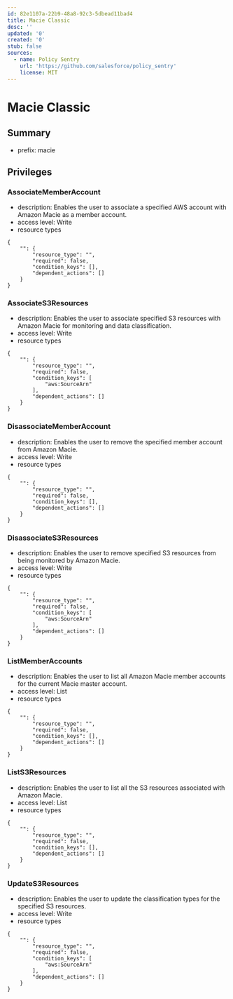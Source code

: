 ```yaml
---
id: 82e1107a-22b9-48a8-92c3-5dbead11bad4
title: Macie Classic
desc: ''
updated: '0'
created: '0'
stub: false
sources:
  - name: Policy Sentry
    url: 'https://github.com/salesforce/policy_sentry'
    license: MIT
---
```

# Macie Classic
## Summary
- prefix: macie
## Privileges
### AssociateMemberAccount
- description: Enables the user to associate a specified AWS account with Amazon Macie as a member account.
- access level: Write
- resource types
```
{
    "": {
        "resource_type": "",
        "required": false,
        "condition_keys": [],
        "dependent_actions": []
    }
}
```
### AssociateS3Resources
- description: Enables the user to associate specified S3 resources with Amazon Macie for monitoring and data classification.
- access level: Write
- resource types
```
{
    "": {
        "resource_type": "",
        "required": false,
        "condition_keys": [
            "aws:SourceArn"
        ],
        "dependent_actions": []
    }
}
```
### DisassociateMemberAccount
- description: Enables the user to remove the specified member account from Amazon Macie.
- access level: Write
- resource types
```
{
    "": {
        "resource_type": "",
        "required": false,
        "condition_keys": [],
        "dependent_actions": []
    }
}
```
### DisassociateS3Resources
- description: Enables the user to remove specified S3 resources from being monitored by Amazon Macie.
- access level: Write
- resource types
```
{
    "": {
        "resource_type": "",
        "required": false,
        "condition_keys": [
            "aws:SourceArn"
        ],
        "dependent_actions": []
    }
}
```
### ListMemberAccounts
- description: Enables the user to list all Amazon Macie member accounts for the current Macie master account.
- access level: List
- resource types
```
{
    "": {
        "resource_type": "",
        "required": false,
        "condition_keys": [],
        "dependent_actions": []
    }
}
```
### ListS3Resources
- description: Enables the user to list all the S3 resources associated with Amazon Macie.
- access level: List
- resource types
```
{
    "": {
        "resource_type": "",
        "required": false,
        "condition_keys": [],
        "dependent_actions": []
    }
}
```
### UpdateS3Resources
- description: Enables the user to update the classification types for the specified S3 resources.
- access level: Write
- resource types
```
{
    "": {
        "resource_type": "",
        "required": false,
        "condition_keys": [
            "aws:SourceArn"
        ],
        "dependent_actions": []
    }
}
```
